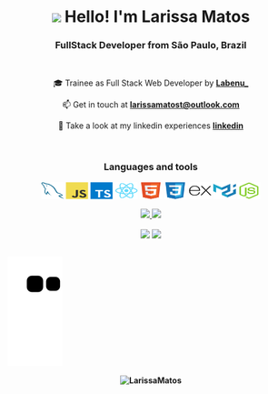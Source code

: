

<h1 align="center" color="069bfb">
<!--   <img src="https://i.giphy.com/media/dB0lH3k3AE96259Exh/giphy.webp" width="60"> -->
  <img src="https://media2.giphy.com/media/TFZpl4btFODjSbwAKS/giphy.gif?cid=ecf05e47bsa2vvumi4osgtxszdi09kkya33ulz2l8w65b6wb&rid=giphy.gif&ct=s" width="29">
  <span color="red">Hello! I'm Larissa Matos</span>
</h1>
<h3 align="center">
  FullStack Developer from São Paulo, Brazil
</h3>
<br />

<div align="center">
  
 🎓 Trainee as Full Stack Web Developer by <b>[Labenu_](https://www.labenu.com.br/quem-somos)</b>

 📫 Get in touch at <a href = "mailto:larissamatost@outlook.com"><b>larissamatost@outlook.com </b></a>   

 📄 Take a look at my linkedin experiences <b> [linkedin](https://www.linkedin.com/in/larissa-matos-b5aa93127/)
</div>
  
<div style="display: inline_block" align="center"><br>
  <h3>Languages and tools</h3>
      <img align="center" alt="Larissa-MySQL" height="30" width="40" src="https://raw.githubusercontent.com/devicons/devicon/master/icons/mysql/mysql-original.svg">
   	  <img align="center" alt="Larissa-Javascript" height="30" width="40" src="https://raw.githubusercontent.com/devicons/devicon/master/icons/javascript/javascript-original.svg">
  	<img align="center" alt="Larissa-Ts" height="30" width="40" src="https://raw.githubusercontent.com/devicons/devicon/master/icons/typescript/typescript-plain.svg">
  	<img align="center" alt="Larissa-React" height="30" width="40" src="https://raw.githubusercontent.com/devicons/devicon/master/icons/react/react-original.svg">
  	<img align="center" alt="Larissa-HTML" height="30" width="40" src="https://raw.githubusercontent.com/devicons/devicon/master/icons/html5/html5-original.svg">
  	<img align="center" alt="Larissa-CSS" height="30" width="40" src="https://raw.githubusercontent.com/devicons/devicon/master/icons/css3/css3-original.svg">
  	<img align="center" alt="Larissa-Express" height="30" width="40" src="https://raw.githubusercontent.com/devicons/devicon/master/icons/express/express-original.svg">
  	<img align="center" alt="Larissa-MaterialUI" height="30" width="40" src="https://raw.githubusercontent.com/devicons/devicon/master/icons/materialui/materialui-original.svg">
  	<img align="center" alt="Larissa-NodeJS" height="30" width="40" src="https://raw.githubusercontent.com/devicons/devicon/master/icons/nodejs/nodejs-original.svg">

</div>
<br />
<div align="center">
  
  <a href="https://github.com/MatosLarissa">
  <img height="160em" src="https://github-readme-stats.vercel.app/api?username=MatosLarissa&show_icons=true&title_color=069bfb&hide_border=true&icon_color=00c647&text_color=0a0c10&bg_color=DEG,b00bf3,870cd0,440497,13056b&include_all_commits=true&count_private=true"/>
  <img height="160em" src="https://github-readme-stats.vercel.app/api/top-langs/?username=MatosLarissa&layout=compact&langs_count=7&theme=dracula&title_color=069bfb&hide_border=true&icon_color=00c647&text_color=0a0c10&bg_color=DEG,b00bf3,870cd0,440497,13056b&include_all_commits=true&count_private=true""/>

</div>
<br />  
  
  
 <div align="center">  
  <a href = "mailto:larissamatost@outlook.com"><img src="https://img.shields.io/badge/-Gmail-%23333?style=for-the-badge&logo=gmail&logoColor=white" target="_blank"></a>
  <a href="https://www.linkedin.com/in/larissa-matos-b5aa93127/" target="_blank"><img src="https://img.shields.io/badge/-LinkedIn-%230077B5?style=for-the-badge&logo=linkedin&logoColor=white" target="_blank"></a> 
  </div>
  
  ##  

  
![Snake animation](https://github.com/MatosLarissa/MatosLarissa/blob/output/github-contribution-grid-snake.svg)
  
<div align='center'>
    <img src="https://komarev.com/ghpvc/?username=MatosLarissa&color=ae0bf1&style=flat-square" alt="LarissaMatos" />
</div>  
